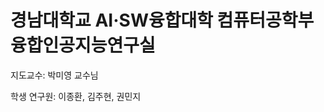 # 경남대학교 AI·SW융합대학 컴퓨터공학부 융합인공지능연구실

지도교수: 박미영 교수님

학생 연구원: 이종환, 김주현, 권민지

<!--

## Hi there 👋

**Here are some ideas to get you started:**

🙋‍♀️ A short introduction - what is your organization all about?
🌈 Contribution guidelines - how can the community get involved?
👩‍💻 Useful resources - where can the community find your docs? Is there anything else the community should know?
🍿 Fun facts - what does your team eat for breakfast?
🧙 Remember, you can do mighty things with the power of [Markdown](https://docs.github.com/github/writing-on-github/getting-started-with-writing-and-formatting-on-github/basic-writing-and-formatting-syntax)
-->
